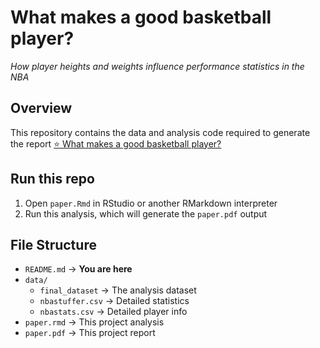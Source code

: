 # What makes a good basketball player? 
*How player heights and weights influence performance statistics in the NBA*

## Overview
This repository contains the data and analysis code required to generate the report <a href="https://github.com/bhambra3/final_project/blob/main/final_paper.pdf" target="_blank"> ⭐ What makes a good basketball player?</a>

## Run this repo
1) Open `paper.Rmd` in RStudio or another RMarkdown interpreter
2) Run this analysis, which will generate the `paper.pdf` output

## File Structure
- `README.md` &rarr; **You are here**
- `data/`
  - `final_dataset` &rarr; The analysis dataset
  - `nbastuffer.csv` &rarr; Detailed statistics
  - `nbastats.csv` &rarr; Detailed player info
- `paper.rmd` &rarr; This project analysis
- `paper.pdf` &rarr; This project report
